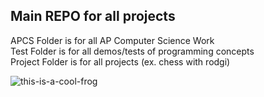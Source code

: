 ## Main REPO for all projects

APCS Folder is for all AP Computer Science Work  
Test Folder is for all demos/tests of programming concepts  
Project Folder is for all projects (ex. chess with rodgi)  

![this-is-a-cool-frog](https://user-images.githubusercontent.com/94502545/151381862-ac03cac2-a210-48f5-aef6-1a143cf8eff5.jpg)

